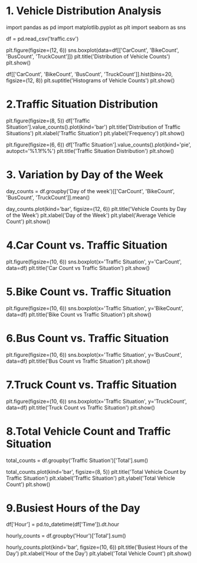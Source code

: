 # 1. Vehicle Distribution Analysis


import pandas as pd
import matplotlib.pyplot as plt
import seaborn as sns


df = pd.read_csv('traffic.csv')


plt.figure(figsize=(12, 6))
sns.boxplot(data=df[['CarCount', 'BikeCount', 'BusCount', 'TruckCount']])
plt.title('Distribution of Vehicle Counts')
plt.show()


df[['CarCount', 'BikeCount', 'BusCount', 'TruckCount']].hist(bins=20, figsize=(12, 8))
plt.suptitle('Histograms of Vehicle Counts')
plt.show()

# 2.Traffic Situation Distribution


plt.figure(figsize=(8, 5))
df['Traffic Situation'].value_counts().plot(kind='bar')
plt.title('Distribution of Traffic Situations')
plt.xlabel('Traffic Situation')
plt.ylabel('Frequency')
plt.show()


plt.figure(figsize=(6, 6))
df['Traffic Situation'].value_counts().plot(kind='pie', autopct='%1.1f%%')
plt.title('Traffic Situation Distribution')
plt.show()

# 3. Variation by Day of the Week

day_counts = df.groupby('Day of the week')[['CarCount', 'BikeCount', 'BusCount', 'TruckCount']].mean()

day_counts.plot(kind='bar', figsize=(12, 6))
plt.title('Vehicle Counts by Day of the Week')
plt.xlabel('Day of the Week')
plt.ylabel('Average Vehicle Count')
plt.show()

# 4.Car Count vs. Traffic Situation 

plt.figure(figsize=(10, 6))
sns.boxplot(x='Traffic Situation', y='CarCount', data=df)
plt.title('Car Count vs Traffic Situation')
plt.show()

# 5.Bike Count vs. Traffic Situation

plt.figure(figsize=(10, 6))
sns.boxplot(x='Traffic Situation', y='BikeCount', data=df)
plt.title('Bike Count vs Traffic Situation')
plt.show()

# 6.Bus Count vs. Traffic Situation

plt.figure(figsize=(10, 6))
sns.boxplot(x='Traffic Situation', y='BusCount', data=df)
plt.title('Bus Count vs Traffic Situation')
plt.show()

# 7.Truck Count vs. Traffic Situation

plt.figure(figsize=(10, 6))
sns.boxplot(x='Traffic Situation', y='TruckCount', data=df)
plt.title('Truck Count vs Traffic Situation')
plt.show()

# 8.Total Vehicle Count and Traffic Situation

total_counts = df.groupby('Traffic Situation')['Total'].sum()

total_counts.plot(kind='bar', figsize=(8, 5))
plt.title('Total Vehicle Count by Traffic Situation')
plt.xlabel('Traffic Situation')
plt.ylabel('Total Vehicle Count')
plt.show()

# 9.Busiest Hours of the Day

df['Hour'] = pd.to_datetime(df['Time']).dt.hour

hourly_counts = df.groupby('Hour')['Total'].sum()

hourly_counts.plot(kind='bar', figsize=(10, 6))
plt.title('Busiest Hours of the Day')
plt.xlabel('Hour of the Day')
plt.ylabel('Total Vehicle Count')
plt.show()
